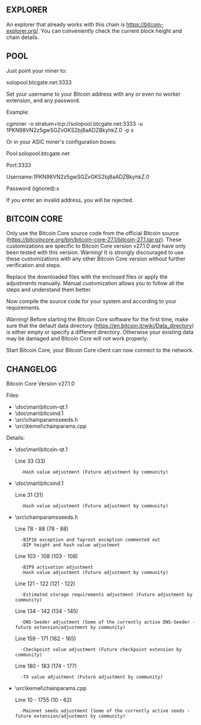 





EXPLORER
--------

An explorer that already works with this chain is https://bitcoin-explorer.org/.
You can conveniently check the current block height and chain details.






POOL
----

Just point your miner to:

solopool.btcgate.net:3333

Set your username to your Bitcoin address with any or even no worker extension, and any password.


Example:

cgminer -o stratum+tcp://solopool.btcgate.net:3333 -u 1PKN98VN2z5gwSGZvGKS2bj8aADZBkyhkZ.0 -p x


Or in your ASIC miner's configuration boxes:

Pool:solopool.btcgate.net

Port:3333

Username:1PKN98VN2z5gwSGZvGKS2bj8aADZBkyhkZ.0

Password (ignored):x


If you enter an invalid address, you will be rejected.






BITCOIN CORE
------------

Only use the Bitcoin Core source code from the official Bitcoin source (https://bitcoincore.org/bin/bitcoin-core-27.1/bitcoin-27.1.tar.gz).
These customizations are specific to Bitcoin Core version v27.1.0 and have only been tested with this version.
Warning! It is strongly discouraged to use these customizations with any other Bitcoin Core version without further verification and steps.

Replace the downloaded files with the enclosed files or apply the adjustments manually.
Manual customization allows you to follow all the steps and understand them better.

Now compile the source code for your system and according to your requirements.

Warning! Before starting the Bitcoin Core software for the first time, make sure that the default data directory (https://en.bitcoin.it/wiki/Data_directory)
is either empty or specify a different directory.
Otherwise your existing data may be damaged and Bitcoin Core will not work properly.

Start Bitcoin Core, your Bitcoin Core client can now connect to the network.






CHANGELOG
---------

Bitcoin Core Version v27.1.0


Files:

- \doc\man\bitcoin-qt.1
- \doc\man\bitcoind.1
- \src\chainparamsseeds.h
- \src\kernel\chainparams.cpp


Details:


- \doc\man\bitcoin-qt.1

	Line 33 (33)

		-Hash value adjustment (Future adjustment by community)




- \doc\man\bitcoind.1

	Line 31 (31)

		-Hash value adjustment (Future adjustment by community)




- \src\chainparamsseeds.h

	Line 78 - 88 (78 - 88)

		-BIP16 exception and Taproot exception commented out
		-BIP height and hash value adjustment


	Line 103 - 108 (103 - 108)

		-BIP9 activation adjustment
		-Hash value adjustment (Future adjustment by community)


	Line 121 - 122 (121 - 122)

		-Estimated storage requirements adjustment (Future adjustment by community)


	Line 134 - 142 (134 - 145)

		-DNS-Seeder adjustment (Some of the currently active DNS-Seeder - future extension/adjustment by community)


	Line 159 - 171 (162 - 165)

		-Checkpoint value adjustment (Future checkpoint extension by community)


	Line 180 - 183 (174 - 177)

		-TX value adjustment (Future adjustment by community)




- \src\kernel\chainparams.cpp

	Line 10 - 1755 (10 - 62)

		-Mainnet seeds adjustment (Some of the currently active seeds - future extension/adjustment by community)
